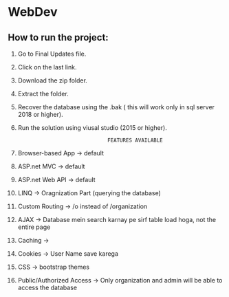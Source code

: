 # WebDev
## How to run the project:
1. Go to Final Updates file.
2. Click on the last link.
3. Download the zip folder.
4. Extract the folder.
5. Recover the database using the .bak ( this will work only in sql server 2018 or higher). 
6. Run the solution using viusal studio (2015 or higher).

                                    FEATURES AVAILABLE
1. Browser-based App -> default
2. ASP.net MVC -> default
3. ASP.net Web API -> default
4. LINQ -> Oragnization Part (querying the database)
5. Custom Routing -> /o instead of /organization
6. AJAX -> Database mein search karnay pe sirf table load hoga, not the entire page
7. Caching ->
8. Cookies -> User Name save karega
9. CSS -> bootstrap themes
10. Public/Authorized Access -> Only organization and admin will be able to access the database

